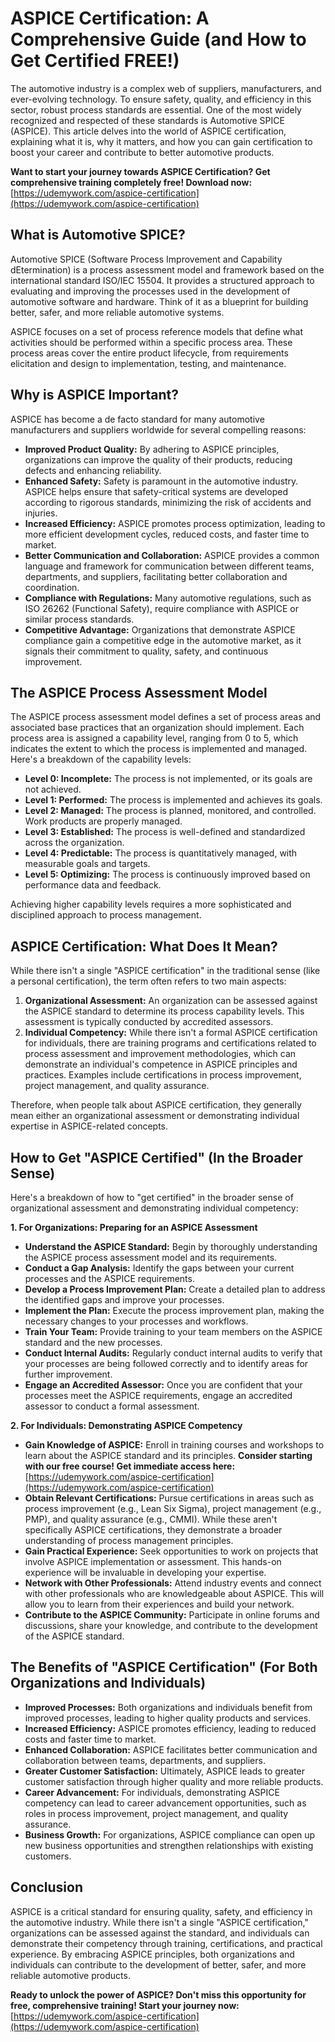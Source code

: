 # ASPICE Certification: A Comprehensive Guide (and How to Get Certified FREE!)

The automotive industry is a complex web of suppliers, manufacturers, and ever-evolving technology. To ensure safety, quality, and efficiency in this sector, robust process standards are essential. One of the most widely recognized and respected of these standards is Automotive SPICE (ASPICE). This article delves into the world of ASPICE certification, explaining what it is, why it matters, and how you can gain certification to boost your career and contribute to better automotive products.

**Want to start your journey towards ASPICE Certification? Get comprehensive training completely free! Download now:** [https://udemywork.com/aspice-certification](https://udemywork.com/aspice-certification)

## What is Automotive SPICE?

Automotive SPICE (Software Process Improvement and Capability dEtermination) is a process assessment model and framework based on the international standard ISO/IEC 15504. It provides a structured approach to evaluating and improving the processes used in the development of automotive software and hardware.  Think of it as a blueprint for building better, safer, and more reliable automotive systems.

ASPICE focuses on a set of process reference models that define what activities should be performed within a specific process area. These process areas cover the entire product lifecycle, from requirements elicitation and design to implementation, testing, and maintenance.

## Why is ASPICE Important?

ASPICE has become a de facto standard for many automotive manufacturers and suppliers worldwide for several compelling reasons:

*   **Improved Product Quality:** By adhering to ASPICE principles, organizations can improve the quality of their products, reducing defects and enhancing reliability.
*   **Enhanced Safety:** Safety is paramount in the automotive industry. ASPICE helps ensure that safety-critical systems are developed according to rigorous standards, minimizing the risk of accidents and injuries.
*   **Increased Efficiency:** ASPICE promotes process optimization, leading to more efficient development cycles, reduced costs, and faster time to market.
*   **Better Communication and Collaboration:** ASPICE provides a common language and framework for communication between different teams, departments, and suppliers, facilitating better collaboration and coordination.
*   **Compliance with Regulations:** Many automotive regulations, such as ISO 26262 (Functional Safety), require compliance with ASPICE or similar process standards.
*   **Competitive Advantage:** Organizations that demonstrate ASPICE compliance gain a competitive edge in the automotive market, as it signals their commitment to quality, safety, and continuous improvement.

## The ASPICE Process Assessment Model

The ASPICE process assessment model defines a set of process areas and associated base practices that an organization should implement. Each process area is assigned a capability level, ranging from 0 to 5, which indicates the extent to which the process is implemented and managed. Here's a breakdown of the capability levels:

*   **Level 0: Incomplete:** The process is not implemented, or its goals are not achieved.
*   **Level 1: Performed:** The process is implemented and achieves its goals.
*   **Level 2: Managed:** The process is planned, monitored, and controlled. Work products are properly managed.
*   **Level 3: Established:** The process is well-defined and standardized across the organization.
*   **Level 4: Predictable:** The process is quantitatively managed, with measurable goals and targets.
*   **Level 5: Optimizing:** The process is continuously improved based on performance data and feedback.

Achieving higher capability levels requires a more sophisticated and disciplined approach to process management.

## ASPICE Certification: What Does It Mean?

While there isn't a single "ASPICE certification" in the traditional sense (like a personal certification), the term often refers to two main aspects:

1.  **Organizational Assessment:** An organization can be assessed against the ASPICE standard to determine its process capability levels. This assessment is typically conducted by accredited assessors.
2.  **Individual Competency:** While there isn't a formal ASPICE certification for individuals, there are training programs and certifications related to process assessment and improvement methodologies, which can demonstrate an individual's competence in ASPICE principles and practices. Examples include certifications in process improvement, project management, and quality assurance.

Therefore, when people talk about ASPICE certification, they generally mean either an organizational assessment or demonstrating individual expertise in ASPICE-related concepts.

## How to Get "ASPICE Certified" (In the Broader Sense)

Here's a breakdown of how to "get certified" in the broader sense of organizational assessment and demonstrating individual competency:

**1. For Organizations: Preparing for an ASPICE Assessment**

*   **Understand the ASPICE Standard:** Begin by thoroughly understanding the ASPICE process assessment model and its requirements.
*   **Conduct a Gap Analysis:** Identify the gaps between your current processes and the ASPICE requirements.
*   **Develop a Process Improvement Plan:** Create a detailed plan to address the identified gaps and improve your processes.
*   **Implement the Plan:** Execute the process improvement plan, making the necessary changes to your processes and workflows.
*   **Train Your Team:** Provide training to your team members on the ASPICE standard and the new processes.
*   **Conduct Internal Audits:** Regularly conduct internal audits to verify that your processes are being followed correctly and to identify areas for further improvement.
*   **Engage an Accredited Assessor:** Once you are confident that your processes meet the ASPICE requirements, engage an accredited assessor to conduct a formal assessment.

**2. For Individuals: Demonstrating ASPICE Competency**

*   **Gain Knowledge of ASPICE:** Enroll in training courses and workshops to learn about the ASPICE standard and its principles. **Consider starting with our free course! Get immediate access here:** [https://udemywork.com/aspice-certification](https://udemywork.com/aspice-certification)
*   **Obtain Relevant Certifications:** Pursue certifications in areas such as process improvement (e.g., Lean Six Sigma), project management (e.g., PMP), and quality assurance (e.g., CMMI). While these aren't specifically ASPICE certifications, they demonstrate a broader understanding of process management principles.
*   **Gain Practical Experience:** Seek opportunities to work on projects that involve ASPICE implementation or assessment. This hands-on experience will be invaluable in developing your expertise.
*   **Network with Other Professionals:** Attend industry events and connect with other professionals who are knowledgeable about ASPICE. This will allow you to learn from their experiences and build your network.
*   **Contribute to the ASPICE Community:** Participate in online forums and discussions, share your knowledge, and contribute to the development of the ASPICE standard.

## The Benefits of "ASPICE Certification" (For Both Organizations and Individuals)

*   **Improved Processes:** Both organizations and individuals benefit from improved processes, leading to higher quality products and services.
*   **Increased Efficiency:** ASPICE promotes efficiency, leading to reduced costs and faster time to market.
*   **Enhanced Collaboration:** ASPICE facilitates better communication and collaboration between teams, departments, and suppliers.
*   **Greater Customer Satisfaction:** Ultimately, ASPICE leads to greater customer satisfaction through higher quality and more reliable products.
*   **Career Advancement:** For individuals, demonstrating ASPICE competency can lead to career advancement opportunities, such as roles in process improvement, project management, and quality assurance.
*   **Business Growth:** For organizations, ASPICE compliance can open up new business opportunities and strengthen relationships with existing customers.

## Conclusion

ASPICE is a critical standard for ensuring quality, safety, and efficiency in the automotive industry. While there isn't a single "ASPICE certification," organizations can be assessed against the standard, and individuals can demonstrate their competency through training, certifications, and practical experience. By embracing ASPICE principles, both organizations and individuals can contribute to the development of better, safer, and more reliable automotive products.

**Ready to unlock the power of ASPICE? Don't miss this opportunity for free, comprehensive training! Start your journey now:** [https://udemywork.com/aspice-certification](https://udemywork.com/aspice-certification)
